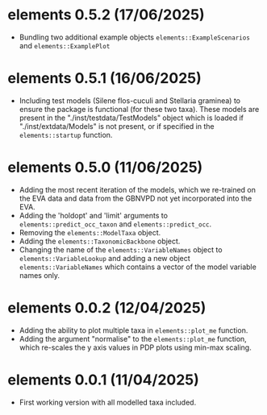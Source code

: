 # elements 0.5.2 (17/06/2025)

* Bundling two additional example objects `elements::ExampleScenarios` and `elements::ExamplePlot`

# elements 0.5.1 (16/06/2025)

* Including test models (Silene flos-cuculi and Stellaria graminea) to ensure the package is functional (for these two taxa). These models are present in the "./inst/testdata/TestModels" object which is loaded if "./inst/extdata/Models" is not present, or if specified in the `elements::startup` function.

# elements 0.5.0 (11/06/2025)

* Adding the most recent iteration of the models, which we re-trained on the EVA data and data from the GBNVPD not yet incorporated into the EVA.
* Adding the 'holdopt' and 'limit' arguments to `elements::predict_occ_taxon` and `elements::predict_occ`.
* Removing the `elements::ModelTaxa` object.
* Adding the `elements::TaxonomicBackbone` object.
* Changing the name of the `elements::VariableNames` object to `elements::VariableLookup` and adding a new object `elements::VariableNames` which contains a vector of the model variable names only.

# elements 0.0.2 (12/04/2025)

* Adding the ability to plot multiple taxa in `elements::plot_me` function.
* Adding the argument "normalise" to the `elements::plot_me` function, which re-scales the y axis values in PDP plots using min-max scaling.

# elements 0.0.1 (11/04/2025)

* First working version with all modelled taxa included.
